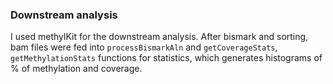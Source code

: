 ### Downstream analysis

I used methylKit for the downstream analysis. After bismark and sorting, bam files were fed into ```processBismarkAln``` and ```getCoverageStats```, ```getMethylationStats``` functions for statistics, which generates histograms of % of methylation and coverage.
